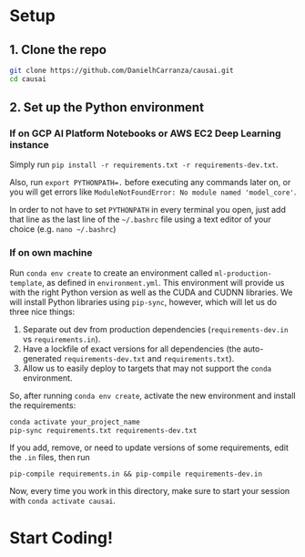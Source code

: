 # Setup

## 1. Clone the repo

```sh
git clone https://github.com/DanielhCarranza/causai.git
cd causai
```

## 2. Set up the Python environment

### If on GCP AI Platform Notebooks or AWS EC2 Deep Learning instance

Simply run ```pip install -r requirements.txt -r requirements-dev.txt```.

Also, run ```export PYTHONPATH=.``` before executing any commands later on, or you will get errors like `ModuleNotFoundError: No module named 'model_core'`.

In order to not have to set `PYTHONPATH` in every terminal you open, just add that line as the last line of the `~/.bashrc` file using a text editor of your choice (e.g. `nano ~/.bashrc`)

### If on own machine

Run `conda env create` to create an environment called `ml-production-template`, as defined in `environment.yml`.
This environment will provide us with the right Python version as well as the CUDA and CUDNN libraries.
We will install Python libraries using `pip-sync`, however, which will let us do three nice things:

1. Separate out dev from production dependencies (`requirements-dev.in` vs `requirements.in`).
2. Have a lockfile of exact versions for all dependencies (the auto-generated `requirements-dev.txt` and `requirements.txt`).
3. Allow us to easily deploy to targets that may not support the `conda` environment.

So, after running `conda env create`, activate the new environment and install the requirements:

```sh
conda activate your_project_name
pip-sync requirements.txt requirements-dev.txt
```

If you add, remove, or need to update versions of some requirements, edit the `.in` files, then run

```
pip-compile requirements.in && pip-compile requirements-dev.in
```

Now, every time you work in this directory, make sure to start your session with `conda activate causai`.


# Start Coding!

